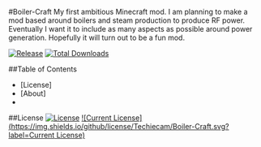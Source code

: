 #Boiler-Craft
My first ambitious Minecraft mod. I am planning to make a mod based around boilers and steam production to produce RF power. Eventually I want it to include as many aspects as possible around power generation. Hopefully it will turn out to be a fun mod. 

[![Release](https://img.shields.io/github/release/Techiecam/Boiler-Craft.svg)]() [![Total Downloads](https://img.shields.io/github/downloads/Techiecam/Boiler-Craft/total.svg)]()

##Table of Contents
* [License]
* [About]
* 

##License
[![License](https://img.shields.io/badge/License-GPLv3-yellow.svg)]()
[![Current License](https://img.shields.io/github/license/Techiecam/Boiler-Craft.svg?label=Current License)]()

